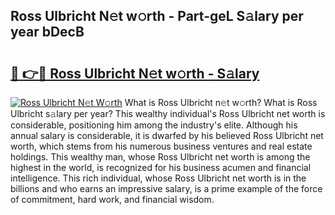 ## Ross Ulbricht N𝚎t w𝚘rth - Part-geL S𝚊lary per year bDecB

# <h2><a href="http://gc58xn.nevu.top/?p=Ross+Ulbricht">🔗 👉🔴 Ross Ulbricht N𝚎t w𝚘rth - S𝚊lary</a></h2>

[![Ross Ulbricht N𝚎t W𝚘rth](https://i.imgur.com/Oavwk0R.jpeg)](http://gc58xn.nevu.top/?p=Ross+Ulbricht)
What is Ross Ulbricht n𝚎t w𝚘rth? What is Ross Ulbricht s𝚊lary per year?
This wealthy individual's Ross Ulbricht net worth is considerable, positioning him among the industry's elite. Although his annual salary is considerable, it is dwarfed by his believed Ross Ulbricht net worth, which stems from his numerous business ventures and real estate holdings. This wealthy man, whose Ross Ulbricht net worth is among the highest in the world, is recognized for his business acumen and financial intelligence. This rich individual, whose Ross Ulbricht net worth is in the billions and who earns an impressive salary, is a prime example of the force of commitment, hard work, and financial wisdom.
